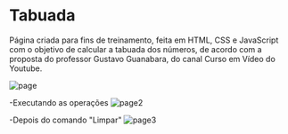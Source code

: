# Tabuada
Página criada para fins de treinamento, feita em HTML, CSS e JavaScript com o objetivo de calcular a tabuada dos números, de acordo com a proposta do professor Gustavo Guanabara, do canal Curso em Vídeo do Youtube.

![page](https://user-images.githubusercontent.com/67844149/86871761-481fa800-c0b1-11ea-9238-439f421f2cb8.png)

-Executando as operações
![page2](https://user-images.githubusercontent.com/67844149/86871765-49e96b80-c0b1-11ea-9106-2e6d9746892c.png)

-Depois do comando "Limpar"
![page3](https://user-images.githubusercontent.com/67844149/86871767-4a820200-c0b1-11ea-9e26-6fabbbb81449.png)

